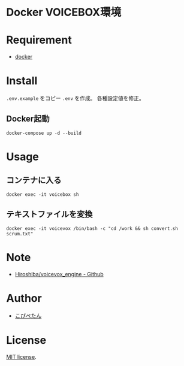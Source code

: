 # Docker VOICEBOX環境

# Requirement
* [docker](https://www.docker.com/)

# Install
`.env.example` をコピー `.env` を作成。
各種設定値を修正。

## Docker起動
```
docker-compose up -d --build
```

# Usage

## コンテナに入る
```
docker exec -it voicebox sh
```

## テキストファイルを変換
```
docker exec -it voicevox /bin/bash -c "cd /work && sh convert.sh scrum.txt"
```

# Note
* [Hiroshiba/voicevox_engine - Github](https://github.com/Hiroshiba/voicevox_engine)

# Author
* [こぴぺたん](https://twitter.com/c_a_p_engineer)

# License
[MIT license](https://en.wikipedia.org/wiki/MIT_License).
